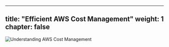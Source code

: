 ---

title: "Efficient AWS Cost Management"
weight: 1
chapter: false
--------------
![Understanding AWS Cost Management](https://www.prosperops.com/wp-content/uploads/2023/11/Blog-Featured-Image_8-Understanding-AWS-Cost-Management-1.jpg)